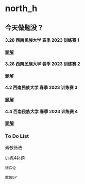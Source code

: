 # north_h

## 今天做题没？

**3.28 西南民族大学 春季 2023 训练赛 1**

#### [题解](https://blog.nowcoder.net/n/27a23a05a5094a47bf1c8b108ee15ee9)


**3.28 西南民族大学 春季 2023 训练赛 2**

#### [题解](https://blog.nowcoder.net/n/77ec028264634b84ad3bbc7c035e72fa)


**4.2 西南民族大学 春季 2023 训练赛 3**

#### [题解](https://blog.nowcoder.net/n/d327851ab58f4452899286d3259d09a8)


**4.4  西南民族大学 春季 2023 训练赛 4**

#### [题解](https://blog.nowcoder.net/n/f7e8df3b304041a390268accf7fef986)

### To Do List
  ~~素数筛法~~
  
  ~~训练4补题~~

    博弈论

    数位DP

